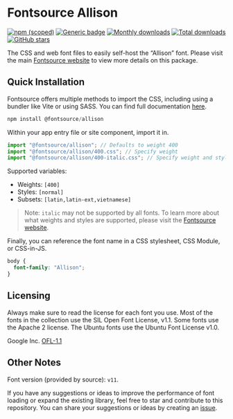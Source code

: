 # Fontsource Allison

[![npm (scoped)](https://img.shields.io/npm/v/@fontsource/allison?color=brightgreen)](https://www.npmjs.com/package/@fontsource/allison) [![Generic badge](https://img.shields.io/badge/fontsource-passing-brightgreen)](https://github.com/fontsource/fontsource) [![Monthly downloads](https://badgen.net/npm/dm/@fontsource/allison)](https://github.com/fontsource/fontsource) [![Total downloads](https://badgen.net/npm/dt/@fontsource/allison)](https://github.com/fontsource/fontsource) [![GitHub stars](https://img.shields.io/github/stars/fontsource/fontsource.svg?style=social&label=Star)](https://github.com/fontsource/fontsource/stargazers)

The CSS and web font files to easily self-host the “Allison” font. Please visit the main [Fontsource website](https://fontsource.org/fonts/allison) to view more details on this package.

## Quick Installation

Fontsource offers multiple methods to import the CSS, including using a bundler like Vite or using SASS. You can find full documentation [here](https://fontsource.org/docs/getting-started/introduction).

```javascript
npm install @fontsource/allison
```

Within your app entry file or site component, import it in.

```javascript
import "@fontsource/allison"; // Defaults to weight 400
import "@fontsource/allison/400.css"; // Specify weight
import "@fontsource/allison/400-italic.css"; // Specify weight and style
```

Supported variables:
- Weights: `[400]`
- Styles: `[normal]`
- Subsets: `[latin,latin-ext,vietnamese]`

> Note: `italic` may not be supported by all fonts. To learn more about what weights and styles are supported, please visit the [Fontsource website](https://fontsource.org/fonts/allison).

Finally, you can reference the font name in a CSS stylesheet, CSS Module, or CSS-in-JS.

```css
body {
  font-family: "Allison";
}
```

## Licensing
Always make sure to read the license for each font you use. Most of the fonts in the collection use the SIL Open Font License, v1.1. Some fonts use the Apache 2 license. The Ubuntu fonts use the Ubuntu Font License v1.0.

Google Inc.
[OFL-1.1](http://scripts.sil.org/OFL)

## Other Notes
Font version (provided by source): `v11`.

If you have any suggestions or ideas to improve the performance of font loading or expand the existing library, feel free to star and contribute to this repository. You can share your suggestions or ideas by creating an [issue](https://github.com/fontsource/fontsource/issues).